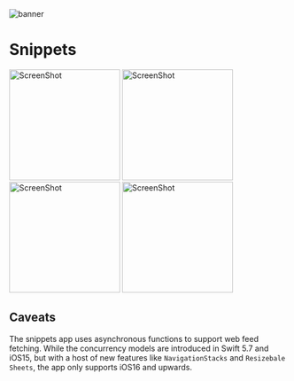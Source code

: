
<img src="https://user-images.githubusercontent.com/88886207/210164822-12078925-48d5-4307-906f-b44584172fca.png" alt="banner" >

# Snippets

<p>
<img src="https://user-images.githubusercontent.com/88886207/210188816-7f592e3c-adcd-43d5-b0a6-d44cff4895a8.PNG" alt="ScreenShot" width="200">
<img src="https://user-images.githubusercontent.com/88886207/210188854-7a07d659-6a17-4c72-b35e-178acbf59ced.jpeg" alt="ScreenShot" width="200">
<img src="https://user-images.githubusercontent.com/88886207/210188814-b8d7b605-acaa-431c-a8f1-8f4b9fd3217a.PNG" alt="ScreenShot" width="200">
<img src="https://user-images.githubusercontent.com/88886207/210188811-4e6a0041-0a5c-4a1b-9f67-31636ee00b71.PNG" alt="ScreenShot" width="200">
<p>

## Caveats
The snippets app uses asynchronous functions to support web feed fetching. While the concurrency models are introduced in Swift 5.7 and iOS15, but with a host of new features like `NavigationStacks` and `Resizebale Sheets`, the app only supports iOS16 and upwards.
